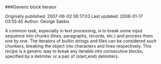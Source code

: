 ###Generic block iterator

Originally published: 2007-06-02 06:17:03
Last updated: 2008-01-17 03:55:45
Author: George Sakkis

A common task, especially in text processing, is to break some input sequence into chunks (lines, paragraphs, records, etc.) and process them one by one. The iterators of builtin strings and files can be considered such chunkers, breaking the object into characters and lines respectively. This recipe is a generic way to break any iterable into consecutive blocks, specified by a delimiter or a pair of (start,end) delimiters.